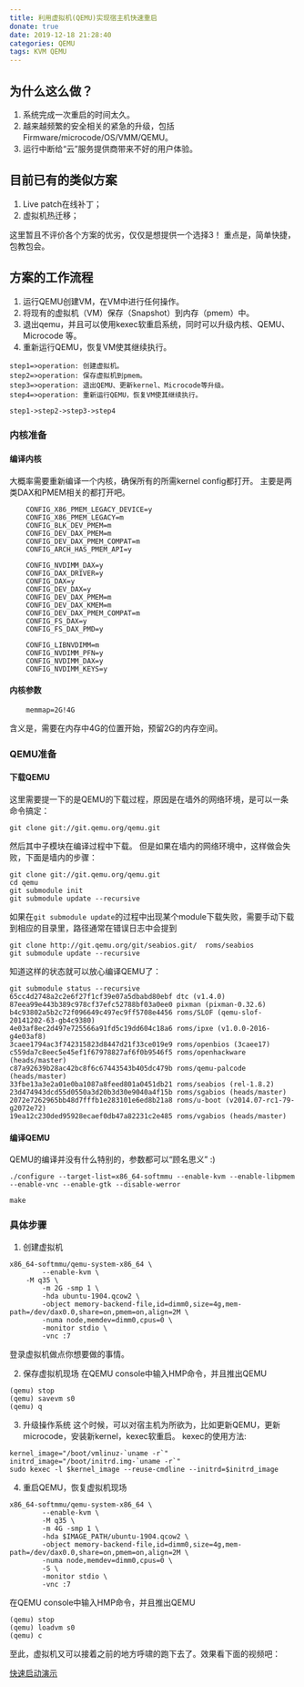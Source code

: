 ```yaml
---
title: 利用虚拟机(QEMU)实现宿主机快速重启
donate: true
date: 2019-12-18 21:28:40
categories: QEMU
tags: KVM QEMU
---
```


## 为什么这么做？
1. 系统完成一次重启的时间太久。
1. 越来越频繁的安全相关的紧急的升级，包括Firmware/microcode/OS/VMM/QEMU。
3. 运行中断给“云”服务提供商带来不好的用户体验。

## 目前已有的类似方案
1. Live patch在线补丁；
2. 虚拟机热迁移；

这里暂且不评价各个方案的优劣，仅仅是想提供一个选择3！ 重点是，简单快捷，包教包会。

## 方案的工作流程

1. 运行QEMU创建VM，在VM中进行任何操作。
2. 将现有的虚拟机（VM）保存（Snapshot）到内存（pmem）中。
3. 退出qemu，并且可以使用kexec软重启系统，同时可以升级内核、QEMU、Microcode 等。
4. 重新运行QEMU，恢复VM使其继续执行。


``` flow
step1=>operation: 创建虚拟机。
step2=>operation: 保存虚拟机到pmem。
step3=>operation: 退出QEMU、更新kernel、Microcode等升级。
step4=>operation: 重新运行QEMU，恢复VM使其继续执行。

step1->step2->step3->step4

```

### 内核准备
#### 编译内核
大概率需要重新编译一个内核，确保所有的所需kernel config都打开。
主要是两类DAX和PMEM相关的都打开吧。

```
	CONFIG_X86_PMEM_LEGACY_DEVICE=y
	CONFIG_X86_PMEM_LEGACY=m
	CONFIG_BLK_DEV_PMEM=m
	CONFIG_DEV_DAX_PMEM=m
	CONFIG_DEV_DAX_PMEM_COMPAT=m
	CONFIG_ARCH_HAS_PMEM_API=y
	
	CONFIG_NVDIMM_DAX=y
	CONFIG_DAX_DRIVER=y
	CONFIG_DAX=y
	CONFIG_DEV_DAX=y
	CONFIG_DEV_DAX_PMEM=m
	CONFIG_DEV_DAX_KMEM=m
	CONFIG_DEV_DAX_PMEM_COMPAT=m
	CONFIG_FS_DAX=y
	CONFIG_FS_DAX_PMD=y

	CONFIG_LIBNVDIMM=m
	CONFIG_NVDIMM_PFN=y
	CONFIG_NVDIMM_DAX=y
	CONFIG_NVDIMM_KEYS=y
```
#### 内核参数
```
	memmap=2G!4G
```
含义是，需要在内存中4G的位置开始，预留2G的内存空间。

### QEMU准备
#### 下载QEMU
这里需要提一下的是QEMU的下载过程，原因是在墙外的网络环境，是可以一条命令搞定：
```
git clone git://git.qemu.org/qemu.git
```
然后其中子模块在编译过程中下载。 但是如果在墙内的网络环境中，这样做会失败，下面是墙内的步骤：
```
git clone git://git.qemu.org/qemu.git
cd qemu
git submodule init
git submodule update --recursive
```

如果在`git submodule update`的过程中出现某个module下载失败，需要手动下载到相应的目录里，路径通常在错误日志中会提到
```
git clone http://git.qemu.org/git/seabios.git/  roms/seabios
git submodule update --recursive
```
知道这样的状态就可以放心编译QEMU了：
```
git submodule status --recursive
65cc4d2748a2c2e6f27f1cf39e07a5dbabd80ebf dtc (v1.4.0)
87eea99e443b389c978cf37efc52788bf03a0ee0 pixman (pixman-0.32.6)
b4c93802a5b2c72f096649c497ec9ff5708e4456 roms/SLOF (qemu-slof-20141202-63-gb4c9380)
4e03af8ec2d497e725566a91fd5c19dd604c18a6 roms/ipxe (v1.0.0-2016-g4e03af8)
3caee1794ac3f742315823d8447d21f33ce019e9 roms/openbios (3caee17)
c559da7c8eec5e45ef1f67978827af6f0b9546f5 roms/openhackware (heads/master)
c87a92639b28ac42bc8f6c67443543b405dc479b roms/qemu-palcode (heads/master)
33fbe13a3e2a01e0ba1087a8feed801a0451db21 roms/seabios (rel-1.8.2)
23d474943dcd55d0550a3d20b3d30e9040a4f15b roms/sgabios (heads/master)
2072e7262965bb48d7fffb1e283101e6ed8b21a8 roms/u-boot (v2014.07-rc1-79-g2072e72)
19ea12c230ded95928ecaef0db47a82231c2e485 roms/vgabios (heads/master)
```

#### 编译QEMU
QEMU的编译并没有什么特别的，参数都可以“顾名思义” :)
```
./configure --target-list=x86_64-softmmu --enable-kvm --enable-libpmem --enable-vnc --enable-gtk --disable-werror

make
```

### 具体步骤
1. 创建虚拟机
```
x86_64-softmmu/qemu-system-x86_64 \
        --enable-kvm \
   	-M q35 \
        -m 2G -smp 1 \
        -hda ubuntu-1904.qcow2 \
        -object memory-backend-file,id=dimm0,size=4g,mem-path=/dev/dax0.0,share=on,pmem=on,align=2M \
        -numa node,memdev=dimm0,cpus=0 \
        -monitor stdio \
        -vnc :7
```
登录虚拟机做点你想要做的事情。

2. 保存虚拟机现场
在QEMU console中输入HMP命令，并且推出QEMU

```
(qemu) stop
(qemu) savevm s0
(qemu) q
```

3. 升级操作系统
这个时候，可以对宿主机为所欲为，比如更新QEMU，更新microcode，安装新kernel，kexec软重启。
kexec的使用方法:
```
kernel_image="/boot/vmlinuz-`uname -r`"   
initrd_image="/boot/initrd.img-`uname -r`"
sudo kexec -l $kernel_image --reuse-cmdline --initrd=$initrd_image
```

4. 重启QEMU，恢复虚拟机现场
```
x86_64-softmmu/qemu-system-x86_64 \
        --enable-kvm \
        -M q35 \
        -m 4G -smp 1 \
        -hda $IMAGE_PATH/ubuntu-1904.qcow2 \
        -object memory-backend-file,id=dimm0,size=4g,mem-path=/dev/dax0.0,share=on,pmem=on,align=2M \
        -numa node,memdev=dimm0,cpus=0 \
        -S \
        -monitor stdio \
        -vnc :7
```
在QEMU console中输入HMP命令，并且推出QEMU

```
(qemu) stop
(qemu) loadvm s0
(qemu) c
```

至此，虚拟机又可以接着之前的地方呼啸的跑下去了。效果看下面的视频吧：


[快速启动演示](http://v.youku.com/v_show/id_XNDQ3MTkyMTYzNg==.html?spm=a2h3j.8428770.3416059.1)

